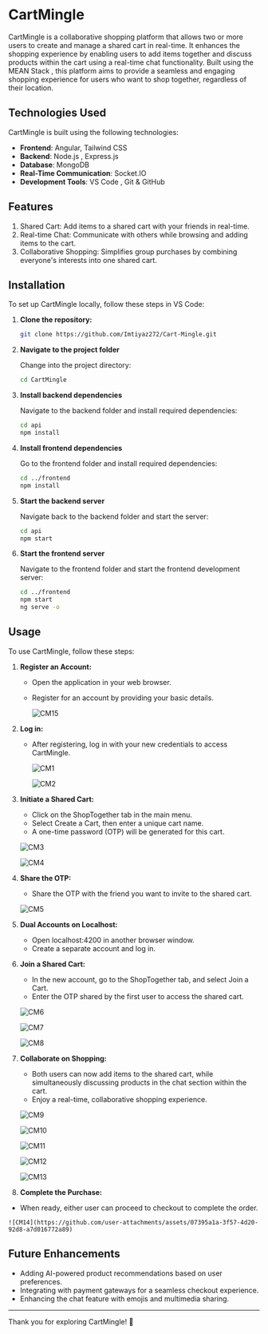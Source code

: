 # **CartMingle**

CartMingle is a collaborative shopping platform that allows two or more users to create and manage a shared cart in real-time. It enhances the shopping experience by enabling users to add items together and discuss products within the cart using a real-time chat functionality. Built using the MEAN Stack , this platform aims to provide a seamless and engaging shopping experience for users who want to shop together, regardless of their location.

## **Technologies Used**

CartMingle is built using the following technologies:

- **Frontend**: Angular, Tailwind CSS
- **Backend**: Node.js , Express.js
- **Database**: MongoDB
- **Real-Time Communication**: Socket.IO
- **Development Tools**: VS Code , Git & GitHub

## **Features**

1. Shared Cart: Add items to a shared cart with your friends in real-time.
2. Real-time Chat: Communicate with others while browsing and adding items to the cart.
3. Collaborative Shopping: Simplifies group purchases by combining everyone's interests into one shared cart.

## **Installation**

To set up CartMingle locally, follow these steps in VS Code:

1. **Clone the repository:**
   ```bash
   git clone https://github.com/Imtiyaz272/Cart-Mingle.git
   ```

2. **Navigate to the project folder**

   Change into the project directory:
   ```bash
   cd CartMingle
   ```

3. **Install backend dependencies**

   Navigate to the backend folder and install required dependencies:
   ```bash
   cd api
   npm install
   ```

4. **Install frontend dependencies**

   Go to the frontend folder and install required dependencies:
   ```bash
   cd ../frontend
   npm install
   ```

5. **Start the backend server**

   Navigate back to the backend folder and start the server:
   ```bash
   cd api
   npm start
   ```

6. **Start the frontend server**

   Navigate to the frontend folder and start the frontend development server:
   ```bash
   cd ../frontend
   npm start
   ng serve -o
   ```

## **Usage**

To use CartMingle, follow these steps:

1. **Register an Account:**
   - Open the application in your web browser.
   - Register for an account by providing your basic details.
     
     ![CM15](https://github.com/user-attachments/assets/51654d46-7fce-4c81-ac5d-765188316bc2)
     
3. **Log in:**
   - After registering, log in with your new credentials to access CartMingle.
     
     ![CM1](https://github.com/user-attachments/assets/9d735fad-1f7c-4a70-9e87-cc7633b83351)

     ![CM2](https://github.com/user-attachments/assets/1afb3900-dd58-4cda-9255-23ec2fa782ae)


4. **Initiate a Shared Cart:**
   - Click on the ShopTogether tab in the main menu.
   - Select Create a Cart, then enter a unique cart name.
   - A one-time password (OTP) will be generated for this cart.
     
    ![CM3](https://github.com/user-attachments/assets/ad9e2d10-49b5-4621-bd28-2ebecced43cc)

    ![CM4](https://github.com/user-attachments/assets/4cf6d57c-0aa4-4ab8-abd5-9fdc174f8609)


5. **Share the OTP:**
   - Share the OTP with the friend you want to invite to the shared cart.

    ![CM5](https://github.com/user-attachments/assets/612ace2e-a7f1-4162-93c7-97ec4c9e2447)

6. **Dual Accounts on Localhost:**
   - Open localhost:4200 in another browser window.
   - Create a separate account and log in.
7. **Join a Shared Cart:**
   - In the new account, go to the ShopTogether tab, and select Join a Cart.
   - Enter the OTP shared by the first user to access the shared cart.
     
    ![CM6](https://github.com/user-attachments/assets/5b9e7597-1782-4b4c-8248-23f80248a42f)

    ![CM7](https://github.com/user-attachments/assets/6fafeea7-c4dd-491f-ad05-a65a4e25d5e2)

    ![CM8](https://github.com/user-attachments/assets/16757606-d0f5-4407-acda-5526bf83b158)


9. **Collaborate on Shopping:**
   - Both users can now add items to the shared cart, while simultaneously discussing products in the 
     chat section within the cart.
   - Enjoy a real-time, collaborative shopping experience.
     
    ![CM9](https://github.com/user-attachments/assets/40864c07-6e5d-4617-bdb6-b7f1921ac299)

    ![CM10](https://github.com/user-attachments/assets/1bd299be-a5a9-4819-8540-eb0067ee9370)

    ![CM11](https://github.com/user-attachments/assets/b7ad5967-3268-4839-8651-c14f883449ac)

    ![CM12](https://github.com/user-attachments/assets/f857a1a4-6f4c-45a2-b321-a78956640d81)

    ![CM13](https://github.com/user-attachments/assets/e4997f8e-6f98-405d-aac0-94683ca09557)


10. **Complete the Purchase:**
   - When ready, either user can proceed to checkout to complete the order.
     
    ![CM14](https://github.com/user-attachments/assets/07395a1a-3f57-4d20-92d8-a7d016772a89)


## **Future Enhancements**
 
- Adding AI-powered product recommendations based on user preferences.  
- Integrating with payment gateways for a seamless checkout experience.  
- Enhancing the chat feature with emojis and multimedia sharing.

---
Thank you for exploring CartMingle! 🚀
